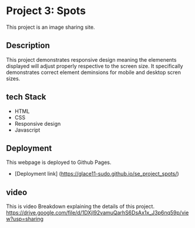 # Project 3: Spots

This project is an image sharing site.

## Description

This project demonstrates responsive design meaning the elemenents displayed will adjust properly respective to the screen size. It specifically demonstrates correct element deminsions for mobile and desktop scren sizes.

## tech Stack

- HTML
- CSS
- Responsive design
- Javascript

## Deployment

This webpage is deployed to Github Pages.

- [Deployment link] (https://glace11-sudo.github.io/se_project_spots/)

## video

This is video Breakdown explaining the details of this project.
https://drive.google.com/file/d/1DXjl92vamuQarhS6DsAx1x_J3p6nq59p/view?usp=sharing
